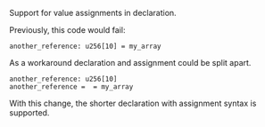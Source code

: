Support for value assignments in declaration.

Previously, this code would fail:

```
another_reference: u256[10] = my_array
```

As a workaround declaration and assignment could be split apart.

```
another_reference: u256[10]
another_reference =  = my_array
```

With this change, the shorter declaration with assignment syntax is supported.
